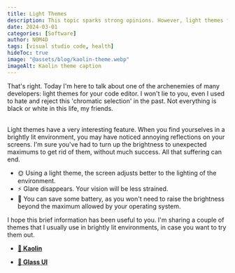 ```yaml
---
title: Light Themes
description: This topic sparks strong opinions. However, light themes for IDEs have their advantages. Here, I share some of my favorite reasons for using light themes when I code.
date: 2024-03-01
categories: [Software]
author: N0M4D
tags: [visual studio code, health]
hideToc: true
image: "@assets/blog/kaolin-theme.webp"
imageAlt: Kaolin theme caption
---
```


That's right. Today I'm here to talk about one of the archenemies of many developers: light themes for your code editor. I won't lie to you, even I used to hate and reject this 'chromatic selection' in the past. Not everything is black or white in this life, my friends.
<br/><br/>

Light themes have a very interesting feature. When you find yourselves in a brightly lit environment, you may have noticed annoying reflections on your screens. I'm sure you've had to turn up the brightness to unexpected maximums to get rid of them, without much success. All that suffering can end.

- 🌞 Using a light theme, the screen adjusts better to the lighting of the environment.
- ⚡ Glare disappears. Your vision will be less strained.
- 🌲 You can save some battery, as you won't need to raise the brightness beyond the maximum allowed by your operating system.

I hope this brief information has been useful to you. I'm sharing a couple of themes that I usually use in brightly lit environments, in case you want to try them out.

- [**🦊 Kaolin**](https://marketplace.visualstudio.com/items?itemName=zed-nait.kaolin-vscode-themes)

- [**👟 Glass UI**](https://marketplace.visualstudio.com/items?itemName=aregghazaryan.glass-ui)
